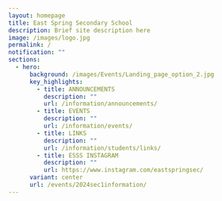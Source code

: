 ```yaml
---
layout: homepage
title: East Spring Secondary School
description: Brief site description here
image: /images/logo.jpg
permalink: /
notification: ""
sections:
  - hero:
      background: /images/Events/Landing_page_option_2.jpg
      key_highlights:
        - title: ANNOUNCEMENTS
          description: ""
          url: /information/announcements/
        - title: EVENTS
          description: ""
          url: /information/events/
        - title: LINKS
          description: ""
          url: /information/students/links/
        - title: ESSS INSTAGRAM
          description: ""
          url: https://www.instagram.com/eastspringsec/
      variant: center
      url: /events/2024sec1information/
---
```

